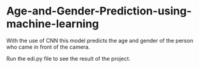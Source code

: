 # Age-and-Gender-Prediction-using-machine-learning
With the use of CNN this model predicts the age and gender of the person who came in front of the camera.

Run the edi.py file to see the result of the project.
